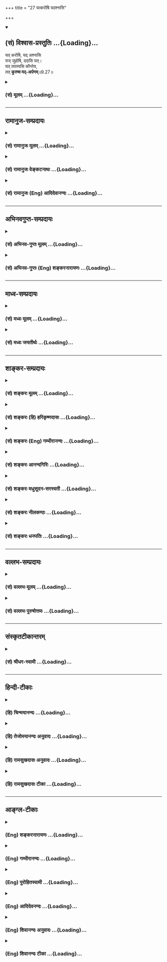 +++
title = "27 यत्करोषि यदश्नासि"

+++
<div class="js_include" newlevelforh1="2" title="(सं) विश्वास-प्रस्तुतिः" unfilled url="/mahAbhAratam/vyAsaH/shlokashaH/06-bhIShma-parva/03-bhagavad-gItA-parva/saMskRtam/vishvAsa-prastutiH/09_rAja-vidyA-rAja-guhy/27_yatkaroShi_yadash.md">
<details open><summary><h2>(सं) विश्वास-प्रस्तुतिः ...{Loading}...</h2></summary>

यत् करोषि, यद् अश्नासि  
यज् जुहोषि, ददासि यत्।  
यत् तपस्यसि कौन्तेय,  
तत् **कुरुष्व मद्-अर्पणम्**॥9.27॥
</details>
</div>
<div class="js_include collapsed" newlevelforh1="3" title="(सं) मूलम्" unfilled url="/mahAbhAratam/vyAsaH/shlokashaH/06-bhIShma-parva/03-bhagavad-gItA-parva/saMskRtam/mUlam/09_rAja-vidyA-rAja-guhy/27_yatkaroShi_yadash.md">
<details><summary><h3>(सं) मूलम् ...{Loading}...</h3></summary>

यत्करोषि यदश्नासि यज्जुहोषि ददासि यत्।  
यत्तपस्यसि कौन्तेय तत्कुरुष्व मदर्पणम्।।9.27।।
</details>
</div>


_________________
## रामानुज-सम्प्रदायः
<div class="js_include collapsed" newlevelforh1="3" title="(सं) रामानुजः मूलम्" unfilled url="/mahAbhAratam/vyAsaH/shlokashaH/06-bhIShma-parva/03-bhagavad-gItA-parva/saMskRtam/rAmAnujaH/mUlam/09_rAja-vidyA-rAja-guhy/27_yatkaroShi_yadash.md">
<details><summary><h3>(सं) रामानुजः मूलम् ...{Loading}...</h3></summary>

।।9.27।।**यत्** देहयात्रादिशेषभूतं लौकिकं कर्म **करोषि;** **यत् च**
देहधारणाय **अश्नासि; यत्** च वैदिकं होमदानतपःप्रभृति नित्यनैमित्तिकं
कर्म करोषि; **तत्** सर्वं **मदर्पणं कुरुष्व।** अर्प्यत इति अर्पणम्;
सर्वस्य लौकिकस्य वैदिकस्य च कर्मणः कर्तृत्वं भोक्तृत्वं आराध्यत्वं च यथा
मयि सर्वं समर्पितं भवति तथा कुरु। एतद् उक्तं भवति -- यागदानादिषु
आराध्यतया प्रतीयमानानां देवादीनां कर्मकर्तुः भोक्तुः तव च मदीयतया
मत्संकल्पायत्तस्वरूपस्थितिप्रवृत्तितया च मयि एव परमशेषिणि परमकर्तरि
त्वां च कर्तारं भोक्तारम् आराधकम् आराध्यं च देवताजातम् आराधनं च
क्रियाजातं सर्वं समर्पय। तव मन्नियाम्यतापूर्वकमच्छेषतैकरसताम् आराध्यादेः
च एतत्स्वभावकगर्भताम् अत्यर्थप्रीतियुक्तः अनुसंधत्स्व इति।

</details>
</div>
<div class="js_include collapsed" newlevelforh1="3" title="(सं) रामानुजः वेङ्कटनाथः" unfilled url="/mahAbhAratam/vyAsaH/shlokashaH/06-bhIShma-parva/03-bhagavad-gItA-parva/saMskRtam/rAmAnujaH/venkaTanAthaH/09_rAja-vidyA-rAja-guhy/27_yatkaroShi_yadash.md">
<details><summary><h3>(सं) रामानुजः वेङ्कटनाथः ...{Loading}...</h3></summary>

  
  
।।9.27।। उक्तार्थफलितपरतया उत्तरश्लोकस्य सङ्गतिमाह -- यस्मादिति।
महात्मनां विशेष उक्तः अथ तत्परिगृहीतं भक्तियोगं वक्तुं तदङ्गभूत
बुद्धिविशेषमनुशास्तीत्यभिप्रायेणइत्थं कुर्वित्युक्तम्। यत्करोषि इति
श्लोकेन स्वभावार्थशास्त्रप्राप्तसर्वकर्मसमर्पणविषयमन्त्रविशेषोऽपि
स्मारितः। इममेव च श्लोकंयत्करोमि इत्युपक्रम्यभगवन् इति
सम्बुद्ध्यात्वदर्पणम् इत्युक्तं मन्त्रमेव केचिदनुसन्दधते। तत्रयत्करोषि
इत्येतद्गोबलीवर्दन्यायात्संकुचितं
स्वभावप्राप्तविषयमित्याहयद्देहेति। अश्नासि
इत्येतदर्यप्राप्तवर्गोपलक्षणमित्यभिप्रायेणाहयच्च
देहधारणायाश्नासीति। यज्जुहोषि इत्यादेः
शास्त्रप्राप्तसमस्तोपलक्षणत्वमुपलक्षणीयसङ्ग्राहकाकारं च दर्शयतियच्च
वैदिकमिति। अत्र यच्छब्दाः सर्वे क्रियाविशेषाः। अर्पणशब्दस्य भाववाचित्वे
व्यधिकरणबहुव्रीहिक्लेशात्तत्पुरुषत्वौपयिककर्मप्रत्ययान्ततां
व्युत्पादयतिअर्प्यत इत्यर्पणमिति। कृत्यल्युटो बहुलम् \[अष्टा.3।3।113\]
इति कर्मणि ल्युट्। मय्यर्पितं कुरुष्वेति शब्दार्थः। अन्यत्र स्थितस्य
स्थायिनः ततोऽन्यस्मिन्निवेशनं हि समर्पणम् तच्चात्र क्षणिके कर्मणि कथं
इत्यत्राहसर्वस्येति। ननु जीवस्यैव कर्तृत्वं भोक्तृत्वं चकर्ता
शास्त्रार्थवत्त्वात् \[ब्र.सू.2।3।33\] इत्यधिकरणे स्थापितम् इन्द्रादीनां
चाराध्यत्वं श्रुतम् तथा च देवताभेदो मीमांसितः अतन्निष्ठस्य
तन्निष्ठत्वानुसन्धाने भ्रान्तिरेव स्यात्; तत्कथमीश्वरे तत्समर्पणं
इत्यत्राहएतदुक्तमिति। परमकर्तरीति -- परात्तु तच्छ्रुतेः \[ब्र.सू.2।3।41\]
इत्यधिकरणार्थः स्मारितः। कर्तारं भोक्तारमाराधकमिति क्रियायास्तत्फलस्य
तत्प्रदातॄणां चेति शेषः। ,परमकर्तृत्वात्कर्तृत्वसमर्पणम्
परमशेषित्वादाराध्यत्वादिसमर्पणम्। कर्तृत्वादौ त्वयि समर्पिते
साक्षात्कर्तर्याराध्यविशेषणभूतेन्द्रादौ च किमनुसन्धेयं इति शङ्कायां
समर्पणं शिक्षयतितवेति। भक्तिप्रकरणात्प्रीतियुक्तत्वोक्तिः।  
  

</details>
</div>
<div class="js_include collapsed" newlevelforh1="3" title="(सं) रामानुजः (Eng) आदिदेवानन्दः" unfilled url="/mahAbhAratam/vyAsaH/shlokashaH/06-bhIShma-parva/03-bhagavad-gItA-parva/saMskRtam/rAmAnujaH/english/AdidevAnandaH/09_rAja-vidyA-rAja-guhy/27_yatkaroShi_yadash.md">
<details><summary><h3>(सं) रामानुजः (Eng) आदिदेवानन्दः ...{Loading}...</h3></summary>

9.27 Whatsoever worldly work you do for the sustenance of the body,
whatsoever you set aside for the sustenance of the body, whatsoever Vedic acts, obligatory and occasional, like offerings, charity and austerity you practise - do all that as an offering to Me. 'Arpana' is offering. Do all acts, secular and Vedic, as if the doer, the enjoyer and the worshipped were all offerings to Me. The import is this: The divinities etc., who are the objects of sacrificial worship, charities etc., and you, the agent and experiencer - all belong to Me and have their essence, existence and actions dependent on Me. Thus only to Me,
the supreme Principal (Sesi) and supreme agent, offer everything -
yourself as the agent, experiencer and worshipper, all the host of divinities who are the object of worship and the sum of actions constituting the worship. Actuated by overwhelming love, contemplate yourself and other factors such as the objects of worship, as dependent on Me as My Sesas, and hence as of a nature that finds delight only in subservience to Me.

</details>
</div>


_________________
## अभिनवगुप्त-सम्प्रदायः
<div class="js_include collapsed" newlevelforh1="3" title="(सं) अभिनव-गुप्तः मूलम्" unfilled url="/mahAbhAratam/vyAsaH/shlokashaH/06-bhIShma-parva/03-bhagavad-gItA-parva/saMskRtam/abhinava-guptaH/mUlam/09_rAja-vidyA-rAja-guhy/27_yatkaroShi_yadash.md">
<details><summary><h3>(सं) अभिनव-गुप्तः मूलम् ...{Loading}...</h3></summary>

।।9.27 -- 9.28।। यदपि अन्यत् कर्म; तदपि महेश्वरस्वात्मार्चनरूपं; तस्यैव
सर्वत्रोद्देशात् इत्याह -- यत् करोषीति। शुभाशुभेति। देवतान्तरयाजिनो यतो
मितमनोरथाः फलं लघयन्ति; अतस्त्वं सर्वं प्रागुक्तोपदेशक्रमेण मदर्पणं
मन्मयत्वेन भावन +++(S omits मन्मयत्वेन भावनम्)+++ कुरु। एष एव च संन्यासयोग इति
विस्तीर्णं विस्पष्टप्रायं पुरस्तादेव।

</details>
</div>
<div class="js_include collapsed" newlevelforh1="3" title="(सं) अभिनव-गुप्तः (Eng) शङ्करनारायणः" unfilled url="/mahAbhAratam/vyAsaH/shlokashaH/06-bhIShma-parva/03-bhagavad-gItA-parva/saMskRtam/abhinava-guptaH/english/shankaranArAyaNaH/09_rAja-vidyA-rAja-guhy/27_yatkaroShi_yadash.md">
<details><summary><h3>(सं) अभिनव-गुप्तः (Eng) शङ्करनारायणः ...{Loading}...</h3></summary>

9.27 See Comment under 9.28

</details>
</div>


_________________
## माध्व-सम्प्रदायः
<div class="js_include collapsed" newlevelforh1="3" title="(सं) मध्वः मूलम्" unfilled url="/mahAbhAratam/vyAsaH/shlokashaH/06-bhIShma-parva/03-bhagavad-gItA-parva/saMskRtam/madhvaH/mUlam/09_rAja-vidyA-rAja-guhy/27_yatkaroShi_yadash.md">
<details><summary><h3>(सं) मध्वः मूलम् ...{Loading}...</h3></summary>

।।9.27।। अतो यत्करोषि।

</details>
</div>
<div class="js_include collapsed" newlevelforh1="3" title="(सं) मध्वः जयतीर्थः" unfilled url="/mahAbhAratam/vyAsaH/shlokashaH/06-bhIShma-parva/03-bhagavad-gItA-parva/saMskRtam/madhvaH/jayatIrthaH/09_rAja-vidyA-rAja-guhy/27_yatkaroShi_yadash.md">
<details><summary><h3>(सं) मध्वः जयतीर्थः ...{Loading}...</h3></summary>

।।9.27।। आत्मनो गोविन्दस्यासाधनानादरस्य
पूर्वमेवोक्तत्वाद्व्यर्थमुत्तरमित्यत आह -- **अत** इति। सामान्यमुक्त्वा
विशेषे निगमनमेतदिति भावः।

</details>
</div>


_________________
## शाङ्कर-सम्प्रदायः
<div class="js_include collapsed" newlevelforh1="3" title="(सं) शङ्करः मूलम्" unfilled url="/mahAbhAratam/vyAsaH/shlokashaH/06-bhIShma-parva/03-bhagavad-gItA-parva/saMskRtam/shankaraH/mUlam/09_rAja-vidyA-rAja-guhy/27_yatkaroShi_yadash.md">
<details><summary><h3>(सं) शङ्करः मूलम् ...{Loading}...</h3></summary>

।।9.27।। --,**यत् करोषि** स्वतः प्राप्तम्; **यत् अश्नासि; यच्च जुहोषि**
हवनं निर्वर्तयसि श्रौतं स्मार्तं वा; **यत् ददासि** प्रयच्छसि
ब्राह्मणादिभ्यः हिरण्यान्नाज्यादि; यत् **तपस्यसि** तपः चरसि **कौन्तेय;
तत्** कुरुष्व **मदर्पणं** मत्समर्पणम्।। एवं कुर्वतः तव यत् भवति; तत्
श्रृणु --,

</details>
</div>
<div class="js_include collapsed" newlevelforh1="3" title="(सं) शङ्करः (हि) हरिकृष्णदासः" unfilled url="/mahAbhAratam/vyAsaH/shlokashaH/06-bhIShma-parva/03-bhagavad-gItA-parva/saMskRtam/shankaraH/hindI/harikRShNadAsaH/09_rAja-vidyA-rAja-guhy/27_yatkaroShi_yadash.md">
<details><summary><h3>(सं) शङ्करः (हि) हरिकृष्णदासः ...{Loading}...</h3></summary>

।।9.27।। क्योंकि यह बात है; इसलिये --, हे कुन्तीपुत्र तू जो कुछ भी
स्वतःप्राप्त कर्म करता है; जो खाता; जो कुछ श्रौत या स्मार्त यज्ञरूप हवन
करता है; जो कुछ सुवर्ण; अन्न; घृतादि वस्तु ब्राह्मणादि सत्पात्रोंको दान
देता है और जो कुछ तपका आचरण करता है; वह सब मेरे समर्पण कर।

</details>
</div>
<div class="js_include collapsed" newlevelforh1="3" title="(सं) शङ्करः (Eng) गम्भीरानन्दः" unfilled url="/mahAbhAratam/vyAsaH/shlokashaH/06-bhIShma-parva/03-bhagavad-gItA-parva/saMskRtam/shankaraH/english/gambhIrAnandaH/09_rAja-vidyA-rAja-guhy/27_yatkaroShi_yadash.md">
<details><summary><h3>(सं) शङ्करः (Eng) गम्भीरानन्दः ...{Loading}...</h3></summary>

9.27 O son of Kunti, yat-karosi, whatever you do, what comes
spontaneously; \[Actions such as walking etc. that are spontaneous,not
injunctions of the scriptures.\] yad-asnasi, whatever you eat; and
yat-juhosi, whatever you offer as a sacrifice, whatever sacrifices you
perform-be it prescribed by the Vedas or by the Smrtis; yatadadasi,
whatever you give-gold, food, clarified butter, etc. to Brahmanas and
others; and yat-tapasyasi, whatever austerties you undertake; (all) tat,
that; kurusva madarpanam, you offer to Me. 'Hear what happens to you
when you act thus.'

</details>
</div>
<div class="js_include collapsed" newlevelforh1="3" title="(सं) शङ्करः आनन्दगिरिः" unfilled url="/mahAbhAratam/vyAsaH/shlokashaH/06-bhIShma-parva/03-bhagavad-gItA-parva/saMskRtam/shankaraH/AnandagiriH/09_rAja-vidyA-rAja-guhy/27_yatkaroShi_yadash.md">
<details><summary><h3>(सं) शङ्करः आनन्दगिरिः ...{Loading}...</h3></summary>

।।9.27।। तदाराधनस्य सुकरत्वे तदेवावश्यकमित्याह -- **यत इति।** स्वतः
शास्त्रादृते प्राप्तं गमनादीति यावत्। यदश्नासि यं कंचिद्भोगं भुङ्क्षे।
हवनस्य स्वतस्त्वं वारयति **श्रौतमिति।** मत्समर्पणं तत्सर्वं मह्यं
समर्पयेत्यर्थः।

</details>
</div>
<div class="js_include collapsed" newlevelforh1="3" title="(सं) शङ्करः मधुसूदन-सरस्वती" unfilled url="/mahAbhAratam/vyAsaH/shlokashaH/06-bhIShma-parva/03-bhagavad-gItA-parva/saMskRtam/shankaraH/madhusUdana-sarasvatI/09_rAja-vidyA-rAja-guhy/27_yatkaroShi_yadash.md">
<details><summary><h3>(सं) शङ्करः मधुसूदन-सरस्वती ...{Loading}...</h3></summary>

।।9.27।। कीदृशं ते भजनं तदाह -- यदिति। यत्करोषि शास्त्रादृतेऽपि
रागात्प्राप्तं गमनादि। यदश्नासि स्वयं तृप्त्यर्थं कर्मसिद्ध्यर्थं वा।
तथा यज्जुहोषि शास्त्रबलान्नित्यमग्निहोत्रादिहोमं निर्वर्तयसि।
श्रौतस्मार्तसर्वहोमोपलक्षणमेतत्। तथा यद्ददासि
अतिथिब्राह्मणादिभ्योऽन्नहिरण्यादि। तथा यत्तपस्यसि
प्रतिसंवत्सरमज्ञातप्रामादिकपापनिवृत्तये चान्द्रायणादि चरसि
उच्छृङ्खलप्रवृत्तिनिरासाय शरीरेन्द्रियसंघातं संयमयसीति वा। एतच्च
सर्वेषां नित्यनैमित्तिककर्मणामुपलक्षणम्। तेन यत्तव
प्राणिस्वभाववशाद्विनापि शास्त्रमवश्यंभावि गमनाशनादि। यच्च
शास्त्रवशादवश्यंभावि होमदानादि। हे कौन्तेय; तत्सर्वं लौकिकं वैदिकं च
कर्मान्येनैव निमित्तेन क्रियमाणं मदर्पणं मय्यर्पितं यथा स्यात्तथा
कुरुष्व। आत्मनेपदेन समर्पकनिष्ठमेव समर्पणफलं नतु मह्यं किंचिदिति
दर्शयति। अवश्यंभाविनां कर्मणां मयि परमगुरौ समर्पणमेव मद्भजनं नतु तदर्थं
पृथग्व्यापारः कश्चित्कर्तव्य इत्यभिप्रायः।

</details>
</div>
<div class="js_include collapsed" newlevelforh1="3" title="(सं) शङ्करः नीलकण्ठः" unfilled url="/mahAbhAratam/vyAsaH/shlokashaH/06-bhIShma-parva/03-bhagavad-gItA-parva/saMskRtam/shankaraH/nIlakaNThaH/09_rAja-vidyA-rAja-guhy/27_yatkaroShi_yadash.md">
<details><summary><h3>(सं) शङ्करः नीलकण्ठः ...{Loading}...</h3></summary>

।।9.27।। अतः सर्वं मदर्पणं कुर्वित्याह -- **यदिति।** यत्करोषि गमनादिकं
तद्भगवत एव प्रदक्षिणादिकं करोमीति मत्प्रीत्यर्थमेव तदर्पणं कुर्विति। एवं
वचनादिष्वपि नामकीर्तनादिदृष्ट्या ऊह्यम्।

</details>
</div>
<div class="js_include collapsed" newlevelforh1="3" title="(सं) शङ्करः धनपतिः" unfilled url="/mahAbhAratam/vyAsaH/shlokashaH/06-bhIShma-parva/03-bhagavad-gItA-parva/saMskRtam/shankaraH/dhanapatiH/09_rAja-vidyA-rAja-guhy/27_yatkaroShi_yadash.md">
<details><summary><h3>(सं) शङ्करः धनपतिः ...{Loading}...</h3></summary>

।।9.27।। यतः पत्रादिकमपि मक्त्युपहृतं गृह्णामि अतः सर्वमपि कर्म
मय्यार्पितं यथा भवेत्तथा कर्तव्यमिदमेव चातुसुलभं मद्यजनमित्याह। यत्करोषि
यद्रागादाचरसि; यच्चाश्रासि; यच्च जुहोशि श्रोतं स्मार्तं वा हवनं
संपादयसि; यच्च हिरण्यादि ब्राह्मणादिभ्यो ददासि प्रयच्छसि; यत्तपस्यसि
तपश्चरसि; तन्मदर्पणं कुरुष्वेश्वरप्रेरणया तदर्थमेव सर्वं करोमीति
बुद्य्धा मयि वासुतेवेऽर्पितं यथा भवति तथा कुरुष्व
मत्संबन्धित्वात्तवैतदतिसुलभमिति सूचयन्नाह -- कौन्तेयेति। यद्वा यथा
कुन्ती भर्तुराज्ञया भवदादीनिन्द्रादिसङ्गेनोत्पाद्यापि
तत्कर्मसंबन्धवर्जिता तथा त्वमप्येवं कुर्वन् कर्मब्धनैर्मोक्ष्यसे इति
संबोधनस्य गूढाभिप्रायः।

</details>
</div>


_________________
## वल्लभ-सम्प्रदायः
<div class="js_include collapsed" newlevelforh1="3" title="(सं) वल्लभः मूलम्" unfilled url="/mahAbhAratam/vyAsaH/shlokashaH/06-bhIShma-parva/03-bhagavad-gItA-parva/saMskRtam/vallabhaH/mUlam/09_rAja-vidyA-rAja-guhy/27_yatkaroShi_yadash.md">
<details><summary><h3>(सं) वल्लभः मूलम् ...{Loading}...</h3></summary>

।।9.27।। तस्मात्त्वमपि भगवत्सेवायामुक्तलक्षणयोगभावाराधनरतात्मा मदर्पितमेव
लौकिकं; वैदिकं नित्यं नैमित्तिकं कर्म कुरु; ततो निर्बन्धपूर्वकं
मत्प्राप्तिरित्याह द्वाभ्याम् -- यत्करोषीति। यदिति लौकिकं धनं
वसनादिसञ्चयनं अश्नासि च यदन्नं लौकिकं
होमदानतपःप्रभृतिनित्यनैमित्तिकभेदेन वैदिकं च यत्कर्म करोषि तन्मदर्पणं
यथा भवति तथा कुरु। ततस्च सर्वदोषनिवृत्तिः। असमर्पितवस्तूनां
तस्माद्वर्जनमाचरेत्। निवेदिभिः समर्प्यैव सर्वं कुर्यादिति स्थितिः।। न मतं
देवदेवस्य सामिभुक्तसमर्पणम्। तस्मादादौ सर्वकार्ये
सर्ववस्तुसमर्पणम्।। दत्तापहरवचनं तथा च सकलं हरे। न ग्राह्यमिति वाक्यं हि
भिन्नमार्गपरं मतम्।। सेवकानां यथा लोके व्यवहारः प्रसिद्ध्यति। तथा कार्यं
समर्प्यैव सर्वेषां ब्रह्मता ततः।। इति भगवन्मुखोक्तभक्तिमार्गसिद्धान्तः।

</details>
</div>
<div class="js_include collapsed" newlevelforh1="3" title="(सं) वल्लभः पुरुषोत्तमः" unfilled url="/mahAbhAratam/vyAsaH/shlokashaH/06-bhIShma-parva/03-bhagavad-gItA-parva/saMskRtam/vallabhaH/puruShottamaH/09_rAja-vidyA-rAja-guhy/27_yatkaroShi_yadash.md">
<details><summary><h3>(सं) वल्लभः पुरुषोत्तमः ...{Loading}...</h3></summary>

  
  
।।9.27।। यतोऽहं भक्त्युपहृतमङ्गीकरोम्यतः पूर्वकृतानां कुर्वतां च कर्मणां
फलभोगरूपप्रतिबन्धनिवृत्त्यर्थं तत्सर्वं मदर्पितं कुर्वित्याह --
यत्करोषीति। यत् लौकिकं वैदिकं करोषि; यदश्नासि भुङ्क्षे; यज्जुहोषि
होमं,करोषि; यद्ददासि दानं करोषि; तत्सर्वं मदर्पणं मत्समर्पितं कुरुष्व।
देहादिधर्मान् विवाहपुत्रोत्पत्त्यर्थकामादीन्
निद्राजागरणमूत्रपुरीषादिकाँस्तानपि
भगवत्सेवाद्यर्थप्रतिबन्धाभावार्थविचारेण कुर्यात्; न तु स्वसुखेच्छया। तथा
भोजनादिकमपि तत्र प्रसादजपुष्ट्या सेवार्थबलाप्त्यर्थम्। होमश्च
तद्वियोगजदुःखास्ये (दुःखमुखे)। दानं च तदीयत्वेन द्रव्यशुद्ध्या
भगवद्विनियोगप्रतिबन्धनिवृत्त्यर्थम्। तपश्च भगवतः कारुण्योदयार्थम्।
एवमेतत्सर्वं भगवत्समर्पितं भवति।  
  

</details>
</div>


_________________
## संस्कृतटीकान्तरम्
<div class="js_include collapsed" newlevelforh1="3" title="(सं) श्रीधर-स्वामी" unfilled url="/mahAbhAratam/vyAsaH/shlokashaH/06-bhIShma-parva/03-bhagavad-gItA-parva/saMskRtam/shrIdhara-svAmI/09_rAja-vidyA-rAja-guhy/27_yatkaroShi_yadash.md">
<details><summary><h3>(सं) श्रीधर-स्वामी ...{Loading}...</h3></summary>

।।9.27।। नच पत्रपुष्पादिकमपि यज्ञार्थं
पशुसोमादिद्रव्यवन्मदर्थमेवोद्यमैरापाद्य समर्पणीयम्; किं तर्हि **--
यदिति।** स्वभावतो वा शास्त्रतो वा यत्किंचित्कर्म करोषि; तथा यदश्नासि
यज्जुहोषि; यद्ददासि; यत्तपस्यसि तपः करोषि तत्सर्वं मय्यर्पितं यथा
भवत्येवं कुरुष्व।

</details>
</div>


_________________
## हिन्दी-टीकाः
<div class="js_include collapsed" newlevelforh1="3" title="(हि) चिन्मयानन्दः" unfilled url="/mahAbhAratam/vyAsaH/shlokashaH/06-bhIShma-parva/03-bhagavad-gItA-parva/hindI/chinmayAnandaH/09_rAja-vidyA-rAja-guhy/27_yatkaroShi_yadash.md">
<details><summary><h3>(हि) चिन्मयानन्दः ...{Loading}...</h3></summary>

।।9.27।। जीवन में सब प्रकार के कर्म करते हुए हम ईश्वरापर्ण की भावना से
रह सकते हैं। सम्पूर्ण गीता में असंख्य बार इस पर बल दिया गया है कि केवल
शारीरिक कर्म की अपेक्षा ईश्वरार्पण की भावना सर्वाधिक महत्व की है और यह
एक ऐसा तथ्य हैं ; जिसका प्राय साधकांे को विस्मरण हो जाता है। शरीर; मन और
बुद्धि के स्तर पर होने वाले विषय ग्रहण और उनके प्रति हमारी प्रतिक्रिया
रूप जितने भी कर्म हैं; उन सबको भक्तिपूर्वक मुझे अर्पण करे। यह मात्र
मानने की बात नहीं हैं और न ही कोई अतिश्योक्ति हैं यह भी नहीं कि इसका
पालन करना मनुष्य के लिए किसी प्रकार से बहुत कठिन हो। एक ही आत्मा ईश्वर;
गुरु और भक्त में और सर्वत्र रम रहा है हम अपने व्यावहारिक जीवन में असंख्य
नाम और रूपों के साथ व्यवहार करते हैं। हम जानते है कि इन सबको धारण करने
के लिए आत्मसत्ता की आवश्यकता है। यदि हम अपने समस्त व्यवहार में इस
आत्मतत्व का स्मरण रख सकें तो वह जगत् के अधिष्ठान का ही स्मरण होगा। यदि
किसी वस्त्र की दुकान्ा में विभिन्न रूप; रंग; बुनावट और कीमतों के सूती
वस्त्र हों तो दुकानदार को सलाह दी जाती हैं कि उसको सदा इस बात का स्मरण
रखना चाहिए कि वह सूती कपड़ों का व्यापार कर रहा हैं। किसी भी समझदार
व्यापारी को यह करना कठिन नहीं हो सकता। वास्तव में देखा जाय तो इस प्रकार
का स्मरण रखना उसके लिए अधिक सुरक्षित और लाभदायक है अन्यथा वह कहीं किसी
कपडे़ का मूल्य ऊनी वस्त्र के हिसाब से अत्यधिक बता देगा अथवा अपने माल को
टाट के बोरे जैसे सस्ते दामों में बेच देगा। यदि किसी स्वर्णकार को यह
स्मरण रखने की सलाह दी जाय कि वह सोने पर कार्य कर रहा हैं; तो वह सलाह
उसके लाभ के लिए ही हैं। जैसे आभूषणों में स्वर्ण और कपडे में सूत हैं वैसे
ही विश्व के सभी नाम और रूपों में आत्मा ही मूल तत्व हैं। जो भक्त अपने
जीवन के समस्त व्यवहार में इस दिव्य तत्त्व का स्मरण रख सकता हैं वही पुरुष
जीवन को वह आदर और सम्मान दे सकता हैं; जिसके योग्य जीवन हैं। यह नियम है
कि जीवन को जो तुम दोगे वही तुम जीवन से पाओगे। तुम हँसोगे तो जीवन हँसेगा
और तुम चिढोगे तो जीवन भी चिढेगा उसके पास आत्मज्ञान से उत्पन्न आदर और
सम्मान के साथ जाओगे; तो जीवन में तुम्हें भी आदर और सम्मान प्राप्त
होगा। समर्पण की भावना से समस्त कर्मों को करने पर न केवल परमात्मा के प्रति
हमारा प्रेम बढ़ता है; बल्कि आदर्श प्रयोजन और दिव्य लक्ष्य के कारण हमारा
जीवन भी पवित्र बन जाता हैं। गीता में अनन्य भाव और सतत आत्मानुसंधान पर
विशेष बल दिया गया है इस श्लोक में हम देख सकते हैं कि एक ऐसे उपाय का
वर्णन किया गया है जिसके पालन से अनजाने ही साधक को ईश्वर का अखण्ड स्मरण
बना रहेगा। इसके लिए कहीं किसी निर्जन सघन वन में या गुप्त गुफाओं में जाने
की आवश्यकता नहीं है इसका पालन तो हम अपने नित्य के कार्य क्षेत्र में ही
कर सकते हैं। इस प्रकार समर्पण की भावना का जीवन जीने से क्या लाभ होगा; उसे
अब बताते हैं।

</details>
</div>
<div class="js_include collapsed" newlevelforh1="3" title="(हि) तेजोमयानन्दः अनुवादः" unfilled url="/mahAbhAratam/vyAsaH/shlokashaH/06-bhIShma-parva/03-bhagavad-gItA-parva/hindI/tejomayAnandaH/anuvAdaH/09_rAja-vidyA-rAja-guhy/27_yatkaroShi_yadash.md">
<details><summary><h3>(हि) तेजोमयानन्दः अनुवादः ...{Loading}...</h3></summary>

।।9.27।। हे कौन्तेय ! तुम जो कुछ कर्म करते हो, जो कुछ खाते हो, जो कुछ
हवन करते हो, जो कुछ दान देते हो और जो कुछ तप करते हो, वह सब तुम मुझे
अर्पण करो।।

</details>
</div>
<div class="js_include collapsed" newlevelforh1="3" title="(हि) रामसुखदासः अनुवादः" unfilled url="/mahAbhAratam/vyAsaH/shlokashaH/06-bhIShma-parva/03-bhagavad-gItA-parva/hindI/rAmasukhadAsaH/anuvAdaH/09_rAja-vidyA-rAja-guhy/27_yatkaroShi_yadash.md">
<details><summary><h3>(हि) रामसुखदासः अनुवादः ...{Loading}...</h3></summary>

।।9.27।। हे कुन्तीपुत्र ! तू जो कुछ करता है, जो कुछ खाता है, जो कुछ यज्ञ
करता है, जो कुछ दान देता है और जो कुछ तप करता है, वह सब मेरे अर्पण कर
दे।

</details>
</div>
<div class="js_include collapsed" newlevelforh1="3" title="(हि) रामसुखदासः टीका" unfilled url="/mahAbhAratam/vyAsaH/shlokashaH/06-bhIShma-parva/03-bhagavad-gItA-parva/hindI/rAmasukhadAsaH/TIkA/09_rAja-vidyA-rAja-guhy/27_yatkaroShi_yadash.md">
<details><summary><h3>(हि) रामसुखदासः टीका ...{Loading}...</h3></summary>

।।9.27।।***व्याख्या--***भगवान्का यह नियम है कि जो जैसे मेरी शरण लेते
हैं, मैं वैसे ही उनको आश्रय देता हूँ (गीता 4। 11)। जो भक्त अपनी वस्तु
मेरे अर्पण करता है, मैं उसे अपनी वस्तु देता हूँ। भक्त तो सीमित ही वस्तु
देता है, पर मैं अनन्त गुणा करके देता हूँ। परन्तु जो अपने-आपको ही मुझे दे
देता है, मैं अपनेआपको उसे दे देता हूँ। वास्तवमें मैंने अपने-आपको
संसारमात्रको दे रखा है (गीता 9। 4), और सबको सब कुछ करनेकी स्वतन्त्रता दे
रखी है। अगर मनुष्य मेरी दी हुई स्वतन्त्रताको मेरे अर्पण कर देता है, तो
मैं भी अपनी स्वतन्त्रताको उसके अर्पण कर देता हूँ अर्थात् मैं उसके अधीन
हो जाता हूँ। इसलिये यहाँ भगवान् उस स्वतन्त्रताको अपने अर्पण करनेके लिये
अर्जुनसे कहते हैं। \]

</details>
</div>


_________________
## आङ्ग्ल-टीकाः
<div class="js_include collapsed" newlevelforh1="3" title="(Eng) शङ्करनारायणः" unfilled url="/mahAbhAratam/vyAsaH/shlokashaH/06-bhIShma-parva/03-bhagavad-gItA-parva/english/shankaranArAyaNaH/09_rAja-vidyA-rAja-guhy/27_yatkaroShi_yadash.md">
<details><summary><h3>(Eng) शङ्करनारायणः ...{Loading}...</h3></summary>

9.27. Whatever you do, whatever you eat, whatever oblation you offer,
whatever gift you make and what-ever austerity you perform, O son of Kunti, do that as an offering to Me.

</details>
</div>
<div class="js_include collapsed" newlevelforh1="3" title="(Eng) गम्भीरानन्दः" unfilled url="/mahAbhAratam/vyAsaH/shlokashaH/06-bhIShma-parva/03-bhagavad-gItA-parva/english/gambhIrAnandaH/09_rAja-vidyA-rAja-guhy/27_yatkaroShi_yadash.md">
<details><summary><h3>(Eng) गम्भीरानन्दः ...{Loading}...</h3></summary>

9.27 O son of Kunti, whatever you do, whatever you eat, whatever you offer as a sacrifice, whatever you give and whatever austerities you undertake, (all) that you offer to Me.

</details>
</div>
<div class="js_include collapsed" newlevelforh1="3" title="(Eng) पुरोहितस्वामी" unfilled url="/mahAbhAratam/vyAsaH/shlokashaH/06-bhIShma-parva/03-bhagavad-gItA-parva/english/purohitasvAmI/09_rAja-vidyA-rAja-guhy/27_yatkaroShi_yadash.md">
<details><summary><h3>(Eng) पुरोहितस्वामी ...{Loading}...</h3></summary>

9.27 Whatever thou doest, whatever thou dost eat, whatever thou dost sacrifice and give, whatever austerities thou practisest, do all as an offering to Me.

</details>
</div>
<div class="js_include collapsed" newlevelforh1="3" title="(Eng) आदिदेवनन्दः" unfilled url="/mahAbhAratam/vyAsaH/shlokashaH/06-bhIShma-parva/03-bhagavad-gItA-parva/english/AdidevanandaH/09_rAja-vidyA-rAja-guhy/27_yatkaroShi_yadash.md">
<details><summary><h3>(Eng) आदिदेवनन्दः ...{Loading}...</h3></summary>

9.27 Whatsoever you do, whatsoever you eat, whatsoever you offer,
whatsoever you give away, whatsoever austerity you practise, O Arjuna,
do that as an offering to Me.

</details>
</div>
<div class="js_include collapsed" newlevelforh1="3" title="(Eng) शिवानन्दः अनुवादः" unfilled url="/mahAbhAratam/vyAsaH/shlokashaH/06-bhIShma-parva/03-bhagavad-gItA-parva/english/shivAnandaH/anuvAdaH/09_rAja-vidyA-rAja-guhy/27_yatkaroShi_yadash.md">
<details><summary><h3>(Eng) शिवानन्दः अनुवादः ...{Loading}...</h3></summary>

9.27 Whatever thou doest, whatever thou eatest, whatever thou offerest in sacrifice, whatever thou givest, whatever thou practisest as austerity, O Arjuna, do it as an offering unto Me.

</details>
</div>
<div class="js_include collapsed" newlevelforh1="3" title="(Eng) शिवानन्दः टीका" unfilled url="/mahAbhAratam/vyAsaH/shlokashaH/06-bhIShma-parva/03-bhagavad-gItA-parva/english/shivAnandaH/TIkA/09_rAja-vidyA-rAja-guhy/27_yatkaroShi_yadash.md">
<details><summary><h3>(Eng) शिवानन्दः टीका ...{Loading}...</h3></summary>

9.27 यत् whatever; करोषि thou doest; यत् whatever; अश्नासि thou eatest;
यत् whatever; जुहोषि thou offerest in sacrifice; ददासि thou givest; यत्
whatever; यत् whatever; तपस्यसि thou practisest as austerity; कौन्तेय O Kaunteya; तत् that; कुरुष्व do; मदर्पणम् offering unto Me.Commentary Consecrate all acts to the Lord. Then you will be freed from the bondage of Karma. You will have freedom in action. He who tries to live in the spirit of this verse will be able to do selfsurrender unto the Lord.
Gradually he ascends the spiritual path step by step. His greedy nature is slowly dissolved now. He always gives. He is not eager to take. His whole life with all its actions; thoughts and feelings; is dedicated to the service of the Lord eventually. He lives for the Lord only. He works for the Lord only. There is not a bit of egoism now. His whole nature is transformed into divinity. When actions are dedicated to the Lord; there is no rirth for you. This is the simplest method of Yoga. Do not waste your time any longer. Take it up from today.All actions; all results and all rewards will go to the Lord. There is no separte living for the individual. Just as the river joins the sea abandoning its own name and form so also the individual soul joins the Supreme Soul giving up his own name and form; his own egoistic desires and egoism. The individual will has become one with the cosmic will.Whatever thou doest of thy own sweet will; whatever thou offerest in sacrifice as enjoined in the scriptures; whatever thou givest -- such things as gold; rice; ghee;
clothes; etc.; to the Brahmins and others -- whatever austerity such as the ChandrayanaVrata (to destroy sin); control of the senses; etc.; thou doest; do thou all these as an offering unto Me. (Cf.V.32XII.6and8)Now listen to what you will gain by doing thus.

</details>
</div>
